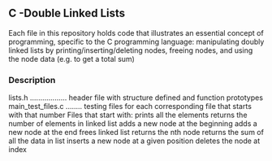 ## C -Double Linked Lists

Each file in this repository holds code that illustrates an essential concept of programming, specific to the C programming language: manipulating doubly linked lists by printing/inserting/deleting nodes, freeing nodes, and using the node data (e.g. to get a total sum)

### Description

lists.h .................. header file with structure defined and function prototypes
main_test_files.c ........ testing files for each corresponding file that starts with that number
Files that start with:
prints all the elements
returns the number of elements in linked list
adds a new node at the beginning
adds a new node at the end
frees linked list
returns the nth node
returns the sum of all the data in list
inserts a new node at a given position
deletes the node at index